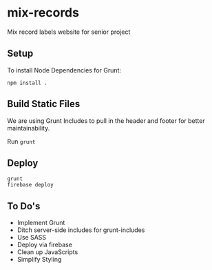 # mix-records
Mix record labels website for senior project

## Setup
To install Node Dependencies for Grunt:

`npm install .`

## Build Static Files
We are using Grunt Includes to pull in the header and footer for better maintainability.

Run `grunt`

## Deploy
````
grunt
firebase deploy
````

## To Do's
- Implement Grunt
- Ditch server-side includes for grunt-includes
- Use SASS
- Deploy via firebase
- Clean up JavaScripts
- Simplify Styling
